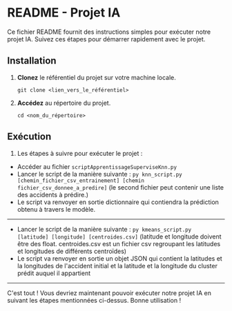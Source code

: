 # README - Projet IA

Ce fichier README fournit des instructions simples pour exécuter notre projet IA. Suivez ces étapes pour démarrer rapidement avec le projet.

## Installation

1. **Clonez** le référentiel du projet sur votre machine locale.
   ```
   git clone <lien_vers_le_référentiel>
   ```

2. **Accédez** au répertoire du projet.
   ```
   cd <nom_du_répertoire>
   ```

## Exécution

1. Les étapes à suivre pour exécuter le projet :
  - Accéder au fichier `scriptApprentissageSuperviseKnn.py`
  - Lancer le script de la manière suivante : `py knn_script.py [chemin_fichier_csv_entrainement] [chemin fichier_csv_donnee_a_predire]` (le second fichier peut contenir une liste des accidents à prédire.)
  - Le script va renvoyer en sortie dictionnaire qui contiendra la prédiction obtenu à travers le modèle.
---
  - Lancer le script de la manière suivante : `py kmeans_script.py [latitude] [longitude] [centroides.csv]` (latitude et longitude doivent être des float. centroides.csv est un fichier csv regroupant les latitudes et longitudes de différents centroïdes)
  - Le script va renvoyer en sortie un objet JSON qui contient la latitudes et la longitudes de l'accident initial et la latitude et la longitude du cluster prédit auquel il appartient
---

C'est tout ! Vous devriez maintenant pouvoir exécuter notre projet IA en suivant les étapes mentionnées ci-dessus. Bonne utilisation !
